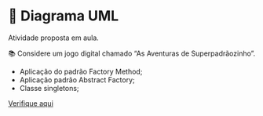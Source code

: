 # 📝 Diagrama UML 

Atividade proposta em aula.

📚 Considere um jogo digital chamado “As Aventuras de Superpadrãozinho”.

- Aplicação do padrão Factory Method;
- Aplicação padrão Abstract Factory;
- Classe singletons;


[Verifique aqui](https://viewer.diagrams.net/?tags=%7B%7D&target=blank&highlight=0000ff&edit=_blank&layers=1&nav=1&title=aplicando6_desenvolvimento.drawio#R7V1bc9s4sv41qvKcKqsI8P5oO5PZrU3OSSWzc3YeaYm2uUOJXopK4vn1C15AkQAogSIuZAZ%2BSCyalC30h%2B6vL%2Bhe2Q%2B777%2Fk0evLx2wbpytobb%2Bv7HcrCG3f99B%2F5ZW3%2BgpwfFBfec6TbXPtdOFL8mfcXLSaq8dkGx96NxZZlhbJa%2F%2FiJtvv403Ruxblefatf9tTlvZ%2F62v0HFMXvmyilL76%2F8m2eKmvBtA%2FXf9bnDy%2F4N8MvLD%2ByS7CNzef5PASbbNvnUv2zyv7Ic%2Byov5u9%2F0hTsvVw%2BtSP%2Fd%2B4KftH5bH%2B4LnAe%2FzP2KQfvv8S%2FH8O7T%2F%2BXr79D27bd7lULzhDxxv0edvXmZ58ZI9Z%2Fso%2Ffl09f509UOWvaLbALr477go3hrxRcciQ5deil3a%2FDT%2BnhT%2F6nz%2FO%2FreWrvNq3clXCz84g2%2F2G%2FvSgGil49ptvmjvvQ%2BSdPmBnoB8KfJjvkmPvOpYX1f%2BVE7DzbL9kuc7eIif0M35HEaFcnXPhSiBlHP7X3to5%2ByBP0p0MLwdxrRt%2BC3%2Bm9RRPlzXDRPnUSHvun8GadLlUBHCLf5mF%2Bj9Nh8hIcs30aUyA%2Ffkl0a7UvZPmX7Aku%2FFFaUJs979P0GrXGcowtf47xI0Pa4a35QlAi437wk6fZD9JYdS0kcimjzB351%2F5LlyZ%2FobSMMBvTjvGigAr3eHV%2FKJxvx5vEB3fMJixcQlz5G33s3fogORXNhk6Vp9HpIHtuPsUMLnezvs6LIds1N316SIv7yGlVA%2BYa0Vx%2BxTwhnD1ma5dUS2dsoDp421R%2BfZ3%2FEnZ94myB%2BfCr%2FjOy438bbS%2BAsFzD%2BfhZ2GD599OCX305qCITNtZeOCvKsYZz2EDYWTjYFJwpJaVKhqF4krC%2FJ5dxn1U0YWmn8VDCAtUu220rdHJCMkv3zr5WquQWnKx%2BqB9%2FZpyufm1WwK3EUURHVECgFkkaPcfopOyRFkpXvn9f33r%2BWu69aKvd%2B5b6rruTFQ7ZHHyJKKuHFCFrf4hJehPiT%2FUucJwWH8M%2Fuz8uIaCAAPT4IBJIQ4DAQcF8Z30qtWDcr%2B%2B4BrVm2gugXoJW4%2B1LkSC4%2FUUBBH5hezgYY47FSK6E%2BLBwaFuWlDD37lFZW5QUhLN4zoNKHxD1a4IfSWCFwoI%2Fl3oPT64t4uaBl1MDGdvhgg%2BElHDfuX5JleIpYBiBYRqCWZXiUUkAGOvrPMd6iP8BQjSVSDQB1cw3fcA2xXMPjhsRMuEYwwDVeO8rFEA4lhGM0drQTjvAvSTgwEVDNONpgnSLGgX9dRzc8ZkX89%2F1THn0tA5CGdCyQdLQo0kY6AKBwZVjHJNbR7tTF0A5AB00r3uFFu3IH7R8P5X9ddWM4iAoOMh5J2kkIsP%2BaLMRRxEKI7Ap0FbMQOhr65TWP3j4lO7RmJsuyTBZiW9pZiGtYiGAW4nCDYi4shA6q1tGProYxxEMJ8RgNHv3Eg46ebkqcfIyek01mDBOHYepDZbyZEmGYIBGUdxmWyWMpJWm4GorJVuhC%2Bgd92ygko4DEKSCfGzlnrBcLKPIUUGgojGAKMxoELuTUFpIw0JY9ztD7Hbnol%2BsJG%2BUu2%2BWFhEnw7f47yK4nZMVHS%2F2PfundJj4ckCFHuv%2BUlTNMVK8h8DgZgzRDwND7UpWA1VMCkDsGtk2iXbbfCoyCQVuNSnBCgiX6UK1OoKtCN0wKaLyMWXoZrjs3LwMOVZkeiyRNttE2rj2NOthhLIxAC9Nu5uW4GtBES0VXpY8GgXZXYyha2uWlNz8ZtTEbtaGfmNIh0vfxLtkne8NcFpK4u21R1IDKcXSn7iArQGqM0RRjJCT4qTJ1B1mxzypIHuXRBmmJ5FAK8VBbo0Njjby0XKLHvPzd0Hsu2hUyJkqMiRqNI%2B1ZPFyY0AHSx%2BiwOabGRi3XRrn6T%2FGaIlfBNqrdqIuxUTY0Nmp%2BNmo8jvTbKDr6e%2FcVrXluDNQyDBRxkscJOM0TsKTZJ1b419inKfZJSFRXaZ%2BJgBL55bRhf22uSSJekw88u%2BJ17u3cjU30WnrhQGCtrc4X7JNSbx12vgIytVMnO6WlEG1WCH8EG8FUpHzkEH9vCtEeszSO9kP3VXmkG%2FSBmqgw%2FmiGywjiMqN1Di%2BX8WRxGc%2FRonRw5UJbsvT7qlOroL5wwQ7VqCSPPP6puDmazYrT1cqiJKg9IHj%2FOWb4B7eHSpSl0gDw9Xu11vjnJx3THBdM6Vdf0GZP4yLbt5f7j%2BBXlNrqn0D8cnyN89dom0fZn4gfZPgJtBb1nz%2FgoGnk4Y6zDB4OHiMQQxYPtyzv57v3zdJ1rj9VX2IYOQxBn5IDmoxBx2M4eY40OkZHImsruke%2FoJ9VtaofW6ct0eJ09WCv7uwWrKcdw4oqlG%2BexuVZ%2FpN1HrwR3ZZtOoUh5%2B%2FeRc9JxHPjU5ZvLt5oKANrQ%2FGShJB7c7QpPr69EDiytoKJng57p9LEDrCneVHuksSO2xjr4YYSStuxDC7SQQeqoYOOG%2FbMHgjB2nMh8O0Q2JaDfURF5BB%2FalZF0f%2Bid2%2BKiQZtB7rtQ2m%2Bbn7isTTo7t9aG8b9SHmaL%2BK%2B%2B31pzfjuPsSlXG6wSX%2BoH2ge%2FZqhhTv7LA4AV8cA6he9Z43JVGoygc3JHwFufSLeaC5Ge6LFz9%2F%2B1X1RPnVrra3Ax1dOT1aveo9%2BQpYQrVnpPU09P9AULGgIIU6Ttb84WZfiteyuwMujI6FaeeNoyOLkTYdR7rbH1BwAWUoGkCpR8VjFuUpLVFxWvME4WRNSgM5o2qA7BegOnTU1mRu5mZvxUNFehYLPn3QHneRJtK9Cjr7pxLVUS%2BTrt0Rm5olgS9Tu1eVYoqHzqMYSybVE46Gi3RJ5tHqYaQ3BoL6WHegN3Z6Od0O%2BtP%2Bl9%2FEh8T6Si5Zcumjp71UK0pCNeZMNjBfePp%2FkNB1xdoV1atlwiyncwh2LAu3cYrCj3vjSR0NHJNOR0ejipSOONMf4mjkoAuqocRJlbVneqhdXB7C9oCaujuNIF%2BPqeCvOJK6OXdoF5VGsvqjdC4KeIFO4UJmyognjSk7DgYrT1%2BxwOCboBsBbCNqYAoqDkiT1Eo84zxqYlkai4j%2BbUR9fi0n0W3QZI2oCpf4l66iEWAT1y4wNmsShySXCm6xRA2rRxPJA%2BmiqDcUJLYAGjtE4AjFikxgJdWOENYlz8ukGi3Zi3keHWQVPlnJaQU2bSJ%2FsY8FoEzlQVSYrfuKZJuOTS7G90W1xuCvwJUndHzqLgjwB8kzUzUDNKlEa%2BxDvo06DwAt33%2B2TXZTemJJWUSWt4zHI6DfJxKArDYSXHTlDnBSTa0DklRidLJQSJ5%2BVNjYY0YkRL5gbRuS58%2BX6leVPoAx%2F7dA%2Fx11ksCQQS5Y1MyzRjtpDtCmyw5ycKtsyTtUJQ8Ammu%2BHnMTGl%2BVT%2BaaB7WSfyh%2FfapTTl5ZGZ4db1tYKpDrK91uMvJ9o05zjNzMnhTpBV4CG80g07vUoHDUBHT2%2Byx%2BPB2Ny5mxyPDLArNvkBKwAszE5o0xOuxUXY3KCocInrEKMxZFsca7AjHaLwzhrmn%2FNkHY2Bme2Bid0ZubjhKwMgjE44wzO%2BEOCmg0O7qrWNziN%2BjDGRraxGY8X3cYG66nuhKgsfYmey2iqsTYLsTY25NQ78syNOUI62dy0e3E55mbg0Gi%2FuhIrFGN%2FJNufKwCk3f7QucG79Dkyrs5yjA%2B0OEEkz%2FiYM4bTjc%2F4c1%2B6jQ8rpEoZn0qbGMsj2%2FKMR492y0PHZh%2By5%2BMuTk1mZ8bWhywmmIH1MRXa061PwA2EmVifdjTYefPTqhRjgmSboPEQ0m2CgEXboK81RqLs58NrvEmekAjnZI1m22ylfyhcU9UB6RnhRkldhLmMcklyFJlAhA0VPbU4qwtsf2tfGi3EgS9OnXTa4FN6tTAhI63Ctj3KZviMqI49V8CAdfiHqTlkoYAhdKU93oDrrU7dOcAa%2BOHqbH8O9OJyP5Xz4rnYkgMARe3jCEMCQkLOA%2B3j7vI8euvc1mCe99c02eMTbur3O6FIQEe5dglZRxtbK9Rhy1FmmLFmm8RoUKvaJunRRr3ZCUSPpyBshymo6fHUepwXGwK1rG8mHYEAsLWKrzfYBI86gYrFh48fcEhvXv2cANAzMvYkPZcSHgBqhYcdtAUKz9XK41bXdFhbhxaktitUK3FcSbdAiWudQ3WVxMHKVtNTL%2BSdNzU%2FE6p14tR1Uu3q6aYxZqDY6uIKpcsCF%2B%2FaTXTA9XCm1gH3ZzKpHQDh%2BpXtDIMA%2BGsPhJbj1%2F82AsDZAnL8huThnO3n7jjKw1FakxKYaUrA7odYHI%2FRWUptSgAMpQTiQ5Gk2W%2F9xACej2oiMOIiMGCBWQFosgKiswLjYaA%2FK8AVvP3JqI75qA79wVsMR7VMdgLjhI4qxhn22YFreWur80W8o2zGCenjHO2mvo8OphRlObwzJBpgIJ%2BGTw1IGzIIoKnSF80g2g0rnEjKYxADVfuGQShiEOMxwxjwo5pBsFzWcR0kARxoIXmuz%2FuBr8872UW5abXM24jStH%2Bfy%2BECCAg%2BhrNnF%2Fu%2FS5ufB2yW410qzG182OQJFahht%2FR%2BTLJdxHPjtiw5PqbVkEczYE1IZfpJfQnvP%2B9KU7k2y9M3bG3UqZYrBA8Y03LUnmuxWZ0cGoL2DqsckqANzRG4L9UO783Fu5PuuemOd2Q%2FcIiLG%2FyWD%2FWtZlyBRp0FuE%2FiQWnY1VKpNMg8pMePLIKveJaz9oKx8SP6fdE79%2BJQLvVbfFA1A%2FccF3iEOCWPpAb25XbyZuSA2jbxIRnH1N0mHthm6NvcQAKAOzuUMMe%2BCZlM8VA%2BXx70DXcGRAJBZPlzA5FDO0ZKC7XmUqdlq6rT8l24DhwPuHbzbx8QbrgOu19cHEgYO3G01FsvQWwOkZLygFZB2XR53QJiyu%2FLWRXlMpvQ8rJCy2QhoMfbsrONCEmwXKama3qMzx5dkaN7uChwhqq4NnkS5cSgUCKZxYjCmbTtSkYEbjyweCeGOvKQZUaGzs5j8iExD9Kl9Y9ij%2Bny0FDjds8LRF5AuN0%2BrWsUg8hE%2BGaHEhePA8Yk19UenJleOYQWha1r%2FsdgRyB2HLt%2F3s4N6XSiWuy4LPdIkJkqibaBj0j4kAYq1M1yGKNVKNE%2B59nxlf%2FjIw8t2%2B%2FjDRYJumadXxYyMxcwwuV2wHI%2B5W0r2nC%2Fiw%2Foo5pTrarCVxcAy73rWOXkwGPsMoloYqbwej14hxSqCUTw4aLdsFNOGTBhIdF2mxHf00Ob4wXPiECx9YE0uTP5vlEHWtUB4wiqWnUAcQ5Fd1b2vOG9nKwNmjtlJ2tvbaKy8OQNqcrP4o%2Fa2cmbOhVh2OLC2CIuELb51IC8I6iBmVI4nRUEowXP7SVIk7uWDgS4RAt%2Fz9M8bawQOEyGomYG5Nk5x1sHna8QdxFVZj8GZlP2ktxEitsQwynEcLxiYJwsVuwnMgdmmxivihivqCAUIIch0zRDceCXpXl0B359RirOZq2LvFCdR6%2FLlzj9aprKaCby%2FA0h2rAvp0MvD0s888YH9tgFcF6%2F9UayXXlujsc8IWeCYAK5Tou%2Fy5tGH7nxTMel6e7uCEnPxd31TE5sRvt%2FPr5OSEl9TkFwfHb%2FYkQDt7KTHgSHxJmNW6g4Bu7TCryJgRvivCjiPJsIuM8yDYYSjKMEvrSCCHkRcK1DYWREwLEQOOyFohOuVATcX8POF57gosx4sEpgTABcIikcrxdmQApNkfPMAuCjw3FUABxSoFIcAOcgGcoD4B6k95rqADitkf9vE0d7U8qimcj7A6ibcwTcM5WOsu25J2JOj2J77rPsuXHwxjl44wWvvfDZZxYyGHWgVR1oL3wG4Uxm75w3vBw%2BfLO%2FpMd8AenE271OqHgqpzInHlLbuokAG%2Ba4LOY4nxAwR3mSYQiXQj1wrOD1h4Bn0pnw%2FIJymAJXjSlghHO1WgJWUY8J58oM547e4%2FrDucH0ficmnCs0nDs6tkSFczX30IGWFsNxTYNjWii8bXAhnpUg26oEwbnmxZ5P0D7JVqX92Avpgnu3T3bI9zDdb7X6QuO789hE13ZgBbyT1aQ5QtCifesrJqu9RI9JmpzmpZnmpwK410kvCe%2Bq68izk%2BZ08WTH%2BgrBhzQ%2FUtpOGVpDJ02vmZj2t1ad8D1xmoJmhp9p1D6MZoVMEJLDsgSiUEw%2F1PV6bfpaCmxMGMA%2B8%2FEDOg6o2J2TN%2FToc7yJH2MDH4HwIYKQPiPEpBg%2B0%2BemmI66OjSPh2v%2FtUEHTA9Oqg82mIE7iww5ILiv%2B3MPAkBbXrRJ8F1qZu60hYPGSZzgJLaKZFJ0gC17aW4ibj42y%2Fxru6SXI%2BXKphsDBxJbGHp2b2QcIauBYPldnkdvndsarJ77xf1W9E0rqZP063cUG4mHrEh8m9%2BtbdEntE%2Bes0MbTOhf7VowhiV9zPJtnN9u6l1XhQqi%2FOb2tnv9pwHbSvwdv%2BbR%2FlBucMT1rf4f0%2F2RKT8UGZQYr%2FRY86DYSk%2FaRCgIWWULBBBknwWBuCFCm30AjJgh1s%2FddWnboEpYGK09CadlVc%2BL%2BrIJwasqf%2BYo6An%2BNlScXgV0SqCu28SJzPm4Dz9Q9WZ%2Fl4yF74haTsBilQw1EkjTIsAUcw67E9fhAIho%2BMOGgTQUnK0NHMsdDemTT%2FpUQZMRLmZCU15WHJevKeY5e%2FTHl0Tn1lpbVoCv1A0oYLli9YUT46levXVflXsDLUJpbKdWl%2BENWvONs1ZIjnc91geGRBEiAAHoYuHiA4EfEtiR4TTbQAu4MIleTWlrwg8eVf1LCDcpIEuvBMVX2mkcGFuwKZIdxBbxQND0sh2835t4v9e7XxJ22xbuM2jJA6WBFzejkO7q2R6lsUIu%2BIpTRpBiYSTJIuTdkQuLL4z3fBgcv%2BdGcsdYhks5LdoyME65AkZi0ZbHMWg3myamP%2BTaM5qdK157V0ta45rOYi0nbF90njpDBgkoxGDrxj4LCqHn25FHQQFO1KABL3cUr2snbku6VOTX42OUVwPa7dHq8NIGu0ZSAnalF%2FSTVHNQiK4ep0vhppywofidMVs4854mVtykXpMvvSy9iSfDcojZnpeYGTNtHyL0IvsY5cn%2B5cdVnPrZjKc3WkXsMChTC9q82wPDcS7bo20VMAsZ%2BTJl5HHLSHhP9IkympFXcCG4oYOBcMvVntneA%2FQpk6oVvclna8xnX1Mc27e8kDEdTHUm23SmF57JFtGnXnEm%2B2zTcpPJ%2FmEy2SJapSvOZPuLCaqQJsaNg63DMjEBfLQ98RFL4aRlIOdjhWQmEVr9Jl39t5SeAaJt2K%2B3nxG%2BJyYfxspPRvKB8taZ3U3Veuu46e38d2TrZLSu5FUxNNU72eV3VOYWQ6MdlVfkZ2TbKvkANkWSZhdN%2FI%2BwTW1GrbvibYp%2FW0cW2%2FiAPpIpg16222gxxiCodhtZx6aM2zjJbbS4gTEbtxEyUGDcxh%2FPbRwNzRm4jT6FgR%2BbpD49xd6GaZq2fvhoWcLdTX6SCkWT1KsKYAFVAWs1xaBDFar0E3iyg%2BT6ala4P38tuddEsvz09AQHQOI9eq4msmx5tLpQTJYdrd125166A7m3%2BtwSolqP%2B04IHqrW5q6i9v4AUCrVJrwU2eFClz629y5Hb9vEKFgt%2FH8IJas%2FIuHNSMnOsDzB4tWy4jfrxB47MwoI88q1PKEIyROKgX9BvKJPKNrc5WA4qTIbmbOOwIvpZ%2FnPQ2Q6Eq6EdSQMieMroUUbArUdCQPWwXkzLmWW6HFtji4%2BiuFzueeygc9s4ePo7ocayOvEbOAjGj7U0UtHu%2FaZ3onZwEcbfLR3Yzaj4hYEH9J4Qe3GK6SLOgx8FgOfgM5zKIYPpOBTDMmWufi0wOnkeWcVB8XPCqMKr5zBHWjaMQ6M8xasQaFkRJpj%2FdHLPCu30ylUjT7Uy8dsG5d3%2FBc%3D)
